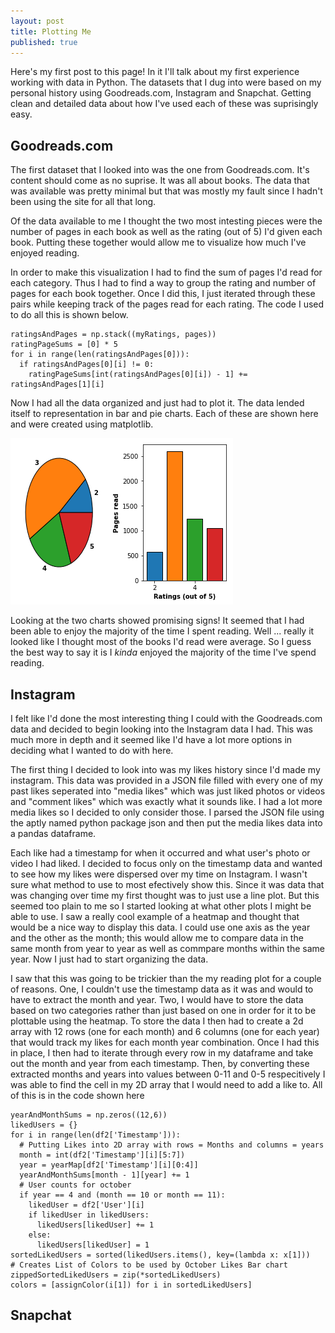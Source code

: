 ```yaml
---
layout: post
title: Plotting Me
published: true
---
```


Here's my first post to this page! In it I'll talk about my first experience working with data in Python. The datasets that I dug into were based on my personal history using Goodreads.com, Instagram and Snapchat. Getting clean and detailed data about how I've used each of these was suprisingly easy. 

## Goodreads.com
The first dataset that I looked into was the one from Goodreads.com. It's content should come as no suprise. It was all about books. The data that was available was pretty minimal but that was mostly my fault since I hadn't been using the site for all that long. 

Of the data available to me I thought the two most intesting pieces were the number of pages in each book as well as the rating (out of 5) I'd given each book. Putting these together would allow me to visualize how much I've enjoyed reading. 

In order to make this visualization I had to find the sum of pages I'd read for each category. Thus I had to find a way to group the rating and number of pages for each book together. Once I did this, I just iterated through these pairs while keeping track of the pages read for each rating. The code I used to do all this is shown below.

~~~~
ratingsAndPages = np.stack((myRatings, pages))
ratingPageSums = [0] * 5
for i in range(len(ratingsAndPages[0])):
  if ratingsAndPages[0][i] != 0:
    ratingPageSums[int(ratingsAndPages[0][i]) - 1] += ratingsAndPages[1][i] 
~~~~

Now I had all the data organized and just had to plot it. The data lended itself to representation in bar and pie charts. Each of these are shown here and were created using matplotlib.

![Bar chart and pie chart of pages read by rating](/images/GoodreadsPlotsWithoutTitle.png)

Looking at the two charts showed promising signs! It seemed that I had been able to enjoy the majority of the time I spent reading. Well ... really it looked like I thought most of the books I'd read were average. So I guess the best way to say it is I *kinda* enjoyed the majority of the time I've spend reading.

## Instagram

I felt like I'd done the most interesting thing I could with the Goodreads.com data and decided to begin looking into the Instagram data I had. This was much more in depth and it seemed like I'd have a lot more options in deciding what I wanted to do with here. 

The first thing I decided to look into was my likes history since I'd made my instagram. This data was provided in a JSON file filled with every one of my past likes seperated into "media likes" which was just liked photos or videos and "comment likes" which was exactly what it sounds like. I had a lot more media likes so I decided to only consider those. I parsed the JSON file using the aptly named python package json and then put the media likes data into a pandas dataframe. 

Each like had a timestamp for when it occurred and what user's photo or video I had liked. I decided to focus only on the timestamp data and wanted to see how my likes were dispersed over my time on Instagram. I wasn't sure what method to use to most efectively show this. Since it was data that was changing over time my first thought was to just use a line plot. But this seemed too plain to me so I started looking at what other plots I might be able to use. I saw a really cool example of a heatmap and thought that would be a nice way to display this data. I could use one axis as the year and the other as the month; this would allow me to compare data in the same month from year to year as well as commpare months within the same year. Now I just had to start organizing the data. 

I saw that this was going to be trickier than the my reading plot for a couple of reasons. One, I couldn't use the timestamp data as it was and would to have to extract the month and year. Two, I would have to store the data based on two categories rather than just based on one in order for it to be plottable using the heatmap. To store the data I then had to create a 2d array with 12 rows (one for each month) and 6 columns (one for each year) that would track my likes for each month year combination. Once I had this in place, I then had to iterate through every row in my dataframe and take out the month and year from each timestamp. Then, by converting these extracted months and years into values between 0-11 and 0-5 respecitively I was able to find the cell in my 2D array that I would need to add a like to. All of this is in the code shown here 

~~~~
yearAndMonthSums = np.zeros((12,6))
likedUsers = {}
for i in range(len(df2['Timestamp'])):
  # Putting Likes into 2D array with rows = Months and columns = years
  month = int(df2['Timestamp'][i][5:7])
  year = yearMap[df2['Timestamp'][i][0:4]]
  yearAndMonthSums[month - 1][year] += 1 
  # User counts for october
  if year == 4 and (month == 10 or month == 11):
    likedUser = df2['User'][i]
    if likedUser in likedUsers:
      likedUsers[likedUser] += 1
    else: 
      likedUsers[likedUser] = 1
sortedLikedUsers = sorted(likedUsers.items(), key=(lambda x: x[1]))
# Creates List of Colors to be used by October Likes Bar chart
zippedSortedLikedUsers = zip(*sortedLikedUsers)
colors = [assignColor(i[1]) for i in sortedLikedUsers]
~~~~


## Snapchat
